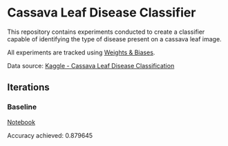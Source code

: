 # Cassava Leaf Disease Classifier

This repository contains experiments conducted to create a classifier capable of identifying the type of disease present on a cassava leaf image.

All experiments are tracked using [Weights & Biases](https://wandb.ai/ravimashru/cassava-clf).

Data source: [Kaggle - Cassava Leaf Disease Classification](https://www.kaggle.com/c/cassava-leaf-disease-classification)

## Iterations

### Baseline

[Notebook](01-baseline.ipynb)

Accuracy achieved: 0.879645
